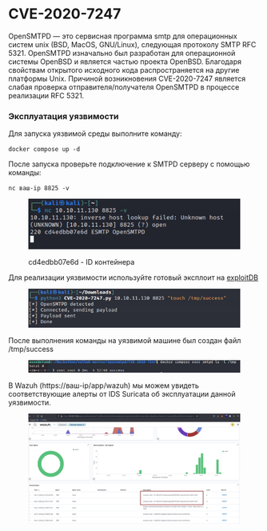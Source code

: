 # CVE-2020-7247

OpenSMTPD — это сервисная программа smtp для операционных систем unix (BSD, MacOS, GNU/Linux), следующая протоколу SMTP RFC 5321. OpenSMTPD изначально был разработан для операционной системы OpenBSD и является частью проекта OpenBSD. Благодаря свойствам открытого исходного кода распространяется на другие платформы Unix. Причиной возникновения CVE-2020-7247  является слабая проверка отправителя/получателя OpenSMTPD в процессе реализации RFC 5321.

### Эксплуатация уязвимости

Для запуска уязвимой среды выполните команду:

```
docker compose up -d
```

После запуска проверьте подключение к SMTPD серверу с помощью команды:

```
nc ваш-ip 8825 -v
```

<figure><img src="../../.gitbook/assets/image (3).png" alt=""><figcaption><p>cd4edbb07e6d - ID контейнера</p></figcaption></figure>

Для реализации уязвимости используйте готовый эксплоит на [exploitDB](https://www.exploit-db.com/exploits/47984)

<figure><img src="../../.gitbook/assets/image (1) (1).png" alt=""><figcaption></figcaption></figure>

После выполнения команды на уязвимой машине был создан файл /tmp/success

<figure><img src="../../.gitbook/assets/image (2) (1).png" alt=""><figcaption></figcaption></figure>

В Wazuh (https://ваш-ip/app/wazuh) мы можем увидеть соответствующие алерты от IDS Suricata об эксплуатации данной уязвимости.

<figure><img src="../../.gitbook/assets/image (3) (1).png" alt=""><figcaption></figcaption></figure>
